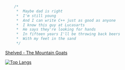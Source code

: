 ```C++
    /*
     *  Maybe dad is right
     *  I'm still young
     *  And I can write C++ just as good as anyone
     *  I know this guy at Lucasarts
     *  He says they're looking for hands
     *  In fifteen years I'll be throwing back beers
     *  With my feet in the sand
     */
```
[Shelved - The Mountain Goats](https://open.spotify.com/track/1UhqPEaIg2KAvPs4RXje3m?si=362fbc9644754ef1)

[![Top Langs](https://github-readme-stats.vercel.app/api/top-langs/?username=ecstasoy)](https://github.com/anuraghazra/github-readme-stats)
